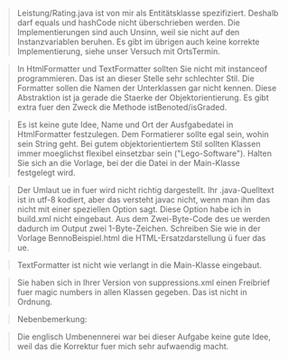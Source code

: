 
> Leistung/Rating.java ist von mir als Entitätsklasse spezifiziert. 
> Deshalb darf equals und hashCode nicht überschrieben werden.
> Die Implementierungen sind auch Unsinn, weil sie nicht auf den
> Instanzvariablen beruhen. Es gibt im übrigen auch keine korrekte 
> Implementierung, siehe unser Versuch mit OrtsTermin.

> In HtmlFormatter und TextFormatter sollten Sie nicht mit instanceof
> programmieren. Das ist an dieser Stelle sehr schlechter Stil.
> Die Formatter sollen die Namen der Unterklassen gar nicht kennen.
> Diese Abstraktion ist ja gerade die Staerke der Objektorientierung.
> Es gibt extra fuer den Zweck die Methode istBenoted/isGraded.

> Es ist keine gute Idee, Name und Ort der Ausfgabedatei in HtmlFormatter
> festzulegen. Dem Formatierer sollte egal sein, wohin sein String geht.
> Bei gutem objektorientiertem Stil sollten Klassen immer moeglichst
> flexibel einsetzbar sein ("Lego-Software"). Halten Sie sich an die Vorlage, 
> bei der die Datei in der Main-Klasse festgelegt wird.

> Der Umlaut ue in fuer wird nicht richtig dargestellt.
> Ihr .java-Quelltext ist in utf-8 kodiert, aber das versteht javac nicht, 
> wenn man ihm das nicht mit einer speziellen Option sagt. Diese Option habe ich 
> in build.xml nicht eingebaut. Aus dem Zwei-Byte-Code des ue werden dadurch 
> im Output zwei 1-Byte-Zeichen. Schreiben Sie wie in der Vorlage BennoBeispiel.html 
> die HTML-Ersatzdarstellung &uuml; fuer das ue.

> TextFormatter ist nicht wie verlangt in die Main-Klasse eingebaut.

> Sie haben sich in Ihrer Version von suppressions.xml einen Freibrief
> fuer magic numbers in allen Klassen gegeben. Das ist nicht in Ordnung.


> Nebenbemerkung:

> Die englisch Umbenennerei war bei dieser Aufgabe keine gute Idee,
> weil das die Korrektur fuer mich sehr aufwaendig macht.

